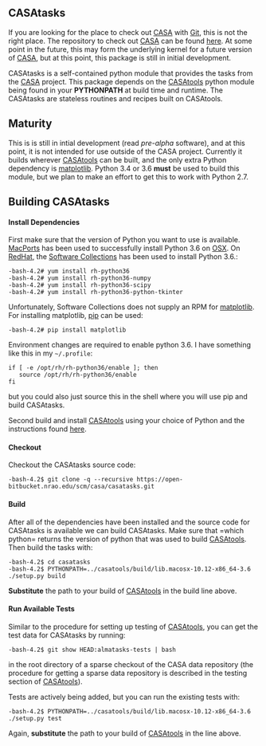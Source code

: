 
## CASAtasks

If you are looking for the place to check out [CASA](http://casa.nrao.edu/) with [Git](https://en.wikipedia.org/wiki/Git), this is not the right place. The repository to check out [CASA](http://casa.nrao.edu/) can be found [here](https://open-bitbucket.nrao.edu/projects/CASA/repos/casa/browse). At some point in the future, this may form the underlying kernel for a future version of [CASA](http://casa.nrao.edu/), but at this point, this package is still in initial development.

CASAtasks is a self-contained python module that provides the tasks from the [CASA](http://casa.nrao.edu/) project. This package depends on the [CASAtools](https://open-bitbucket.nrao.edu/projects/CASA/repos/casatools/browse) python module being found in your **PYTHONPATH** at build time and runtime. The CASAtasks are stateless routines and recipes built on CASAtools.

## Maturity

This is is still in intial development (read *pre-alpha* software), and at this point, it is not intended for use outside of the CASA project. Currently it builds wherever [CASAtools](https://open-bitbucket.nrao.edu/projects/CASA/repos/casatools/browse) can be built, and the only extra Python dependency is [matplotlib](https://matplotlib.org). Python 3.4 or 3.6 **must** be used to build this module, but we plan to make an effort to get this to work with Python 2.7.

## Building CASAtasks

#### Install Dependencies

First make sure that the version of Python you want to use is available. [MacPorts](https://www.macports.org) has been used to successfully install Python 3.6 on [OSX](http://en.wikipedia.org/wiki/MacOS). On [RedHat](https://www.redhat.com/en/technologies/linux-platforms/enterprise-linux), the [Software Collections](https://developers.redhat.com/products/softwarecollections/overview/) has been used to install Python 3.6.:
```
-bash-4.2# yum install rh-python36
-bash-4.2# yum install rh-python36-numpy
-bash-4.2# yum install rh-python36-scipy
-bash-4.2# yum install rh-python36-python-tkinter
```
Unfortunately, Software Collections does not supply an RPM for [matplotlib](https://matplotlib.org). For installing matplotlib, [pip](https://pypi.org/project/pip) can be used:
```
-bash-4.2# pip install matplotlib
```
Environment changes are required to enable python 3.6. I have something like this in my ```~/.profile```:
```
if [ -e /opt/rh/rh-python36/enable ]; then
   source /opt/rh/rh-python36/enable
fi
```
but you could also just source this in the shell where you will use pip and build CASAtasks.

Second build and install [CASAtools](https://open-bitbucket.nrao.edu/projects/CASA/repos/casatools/browse) using your choice of Python and the instructions found [here](https://open-bitbucket.nrao.edu/projects/CASA/repos/casatools/browse).

#### Checkout

Checkout the CASAtasks source code:

```
-bash-4.2$ git clone -q --recursive https://open-bitbucket.nrao.edu/scm/casa/casatasks.git
```

#### Build

After all of the dependencies have been installed and the source code for CASAtasks is available we can build CASAtasks. Make sure that =which python= returns the version of python that was used to build [CASAtools](https://open-bitbucket.nrao.edu/projects/CASA/repos/casatools/browse). Then build the tasks with:
```
-bash-4.2$ cd casatasks
-bash-4.2$ PYTHONPATH=../casatools/build/lib.macosx-10.12-x86_64-3.6 ./setup.py build
```
**Substitute** the path to your build of [CASAtools](https://open-bitbucket.nrao.edu/projects/CASA/repos/CASAtools/browse) in the build line above.

#### Run Available Tests

Similar to the procedure for setting up testing of [CASAtools](https://open-bitbucket.nrao.edu/projects/CASA/repos/casatools/browse), you can get the test data for CASAtasks by running:
```
-bash-4.2$ git show HEAD:almatasks-tests | bash
```
in the root directory of a sparse checkout of the CASA data repository (the procedure for getting a sparse data repository is described in the testing section of [CASAtools](https://open-bitbucket.nrao.edu/projects/CASA/repos/casatools/browse)).

Tests are actively being added, but you can run the existing tests with:
```
-bash-4.2$ PYTHONPATH=../casatools/build/lib.macosx-10.12-x86_64-3.6 ./setup.py test
```

Again, **substitute** the path to your build of [CASAtools](https://open-bitbucket.nrao.edu/projects/CASA/repos/casatools/browse) in the line above.
